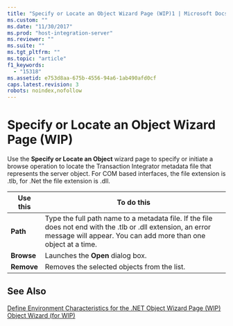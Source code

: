 ```yaml
---
title: "Specify or Locate an Object Wizard Page (WIP)1 | Microsoft Docs"
ms.custom: ""
ms.date: "11/30/2017"
ms.prod: "host-integration-server"
ms.reviewer: ""
ms.suite: ""
ms.tgt_pltfrm: ""
ms.topic: "article"
f1_keywords: 
  - "15318"
ms.assetid: e753d8aa-675b-4556-94a6-1ab490afd0cf
caps.latest.revision: 3
robots: noindex,nofollow
---
```

# Specify or Locate an Object Wizard Page (WIP)
Use the **Specify or Locate an Object** wizard page to specify or initiate a browse operation to locate the Transaction Integrator metadata file that represents the server object. For COM based interfaces, the file extension is .tlb, for .Net the file extension is .dll.  
  
|Use this|To do this|  
|--------------|----------------|  
|**Path**|Type the full path name to a metadata file. If the file does not end with the .tlb or .dll extension, an error message will appear. You can add more than one object at a time.|  
|**Browse**|Launches the **Open** dialog box.|  
|**Remove**|Removes the selected objects from the list.|  
  
## See Also  
 [Define Environment Characteristics for the .NET Object Wizard Page (WIP)](../core/define-environment-characteristics-for-the-net-object-wizard-page-wip-2.md)   
 [Object Wizard (for WIP)](../core/object-wizard-for-wip-2.md)